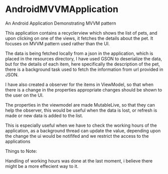 # AndroidMVVMApplication
An Android Application Demonstrating MVVM pattern

This application contains a recyclerview which shows the list of pets, and upon clicking on one of the views, it fetches the details about the pet. It focuses on MVVM pattern used rather than the UI.

The data is being fetched locally from a json in the application, which is placed in the resources directory, I have used GSON to deserialize the data, but for the details of each item, here specifically the description of the pet, there is a background task used to fetch the information from url provided in JSON.

I have also created a observer for the items in ViewModel, so that when there is a change in the properties appropriate changes should be shown to the user on the UI.

The properties in the viewmodel are made MutableLive, so that they can help the observer, this would be useful when the data is lost, or refresh is made or new data is added to the list.

This is especially useful when we have to check the working hours of the application, as a background thread can update the value, depending upon the change the ui would be notififed and we restrict the access to the applications

Things to Note:

Handling of working hours was done at the last moment, i believe there might be a more effecient way to it.










